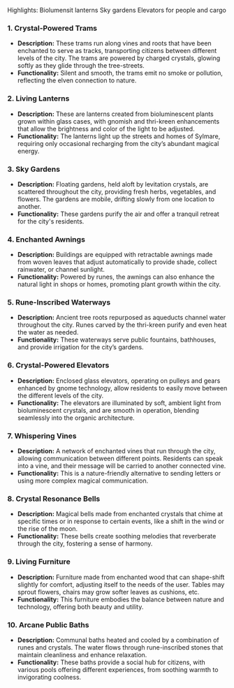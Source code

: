 Highlights:
Biolumensit lanterns
Sky gardens
Elevators for people and cargo

### 1. **Crystal-Powered Trams**

- **Description:** These trams run along vines and roots that have been enchanted to serve as tracks, transporting citizens between different levels of the city. The trams are powered by charged crystals, glowing softly as they glide through the tree-streets.
- **Functionality:** Silent and smooth, the trams emit no smoke or pollution, reflecting the elven connection to nature.

### 2. **Living Lanterns**

- **Description:** These are lanterns created from bioluminescent plants grown within glass cases, with gnomish and thri-kreen enhancements that allow the brightness and color of the light to be adjusted.
- **Functionality:** The lanterns light up the streets and homes of Sylmare, requiring only occasional recharging from the city’s abundant magical energy.

### 3. **Sky Gardens**

- **Description:** Floating gardens, held aloft by levitation crystals, are scattered throughout the city, providing fresh herbs, vegetables, and flowers. The gardens are mobile, drifting slowly from one location to another.
- **Functionality:** These gardens purify the air and offer a tranquil retreat for the city's residents.

### 4. **Enchanted Awnings**

- **Description:** Buildings are equipped with retractable awnings made from woven leaves that adjust automatically to provide shade, collect rainwater, or channel sunlight.
- **Functionality:** Powered by runes, the awnings can also enhance the natural light in shops or homes, promoting plant growth within the city.

### 5. **Rune-Inscribed Waterways**

- **Description:** Ancient tree roots repurposed as aqueducts channel water throughout the city. Runes carved by the thri-kreen purify and even heat the water as needed.
- **Functionality:** These waterways serve public fountains, bathhouses, and provide irrigation for the city’s gardens.

### 6. **Crystal-Powered Elevators**

- **Description:** Enclosed glass elevators, operating on pulleys and gears enhanced by gnome technology, allow residents to easily move between the different levels of the city.
- **Functionality:** The elevators are illuminated by soft, ambient light from bioluminescent crystals, and are smooth in operation, blending seamlessly into the organic architecture.

### 7. **Whispering Vines**

- **Description:** A network of enchanted vines that run through the city, allowing communication between different points. Residents can speak into a vine, and their message will be carried to another connected vine.
- **Functionality:** This is a nature-friendly alternative to sending letters or using more complex magical communication.

### 8. **Crystal Resonance Bells**

- **Description:** Magical bells made from enchanted crystals that chime at specific times or in response to certain events, like a shift in the wind or the rise of the moon.
- **Functionality:** These bells create soothing melodies that reverberate through the city, fostering a sense of harmony.

### 9. **Living Furniture**

- **Description:** Furniture made from enchanted wood that can shape-shift slightly for comfort, adjusting itself to the needs of the user. Tables may sprout flowers, chairs may grow softer leaves as cushions, etc.
- **Functionality:** This furniture embodies the balance between nature and technology, offering both beauty and utility.

### 10. **Arcane Public Baths**

- **Description:** Communal baths heated and cooled by a combination of runes and crystals. The water flows through rune-inscribed stones that maintain cleanliness and enhance relaxation.
- **Functionality:** These baths provide a social hub for citizens, with various pools offering different experiences, from soothing warmth to invigorating coolness.